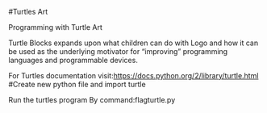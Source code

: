 #Turtles Art


Programming with Turtle Art


Turtle Blocks expands upon what children can do with Logo and how it can be used as the underlying motivator for “improving” programming languages and programmable devices.



For Turtles documentation visit:https://docs.python.org/2/library/turtle.html
#Create new python file and import turtle

Run the turtles program 
By command:flagturtle.py
